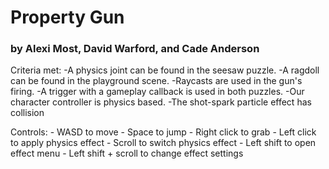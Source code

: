# Property Gun
### by Alexi Most, David Warford, and Cade Anderson

Criteria met:
-A physics joint can be found in the seesaw puzzle.
-A ragdoll can be found in the playground scene.
-Raycasts are used in the gun's firing.
-A trigger with a gameplay callback is used in both puzzles.
-Our character controller is physics based.
-The shot-spark particle effect has collision

Controls:
    - WASD to move
    - Space to jump
    - Right click to grab
    - Left click to apply physics effect
    - Scroll to switch physics effect
    - Left shift to open effect menu
    - Left shift + scroll to change effect settings


